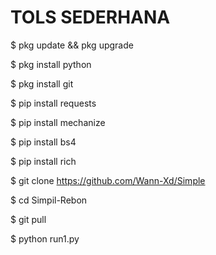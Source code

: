 # TOLS SEDERHANA
 

$ pkg update && pkg upgrade

$ pkg install python

$ pkg install git

$ pip install requests

$ pip install mechanize

$ pip install bs4

$ pip install rich

$ git clone https://github.com/Wann-Xd/Simple

$ cd Simpil-Rebon

$ git pull

$ python run1.py
